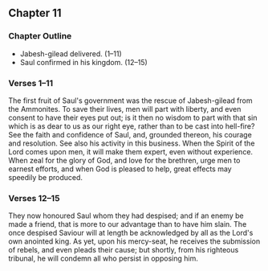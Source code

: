 ## Chapter 11

### Chapter Outline

- Jabesh-gilead delivered. (1–11)
- Saul confirmed in his kingdom. (12–15)

### Verses 1–11

The first fruit of Saul's government was the rescue of Jabesh-gilead from the Ammonites. To save their lives, men will part with liberty, and even consent to have their eyes put out; is it then no wisdom to part with that sin which is as dear to us as our right eye, rather than to be cast into hell-fire? See the faith and confidence of Saul, and, grounded thereon, his courage and resolution. See also his activity in this business. When the Spirit of the Lord comes upon men, it will make them expert, even without experience. When zeal for the glory of God, and love for the brethren, urge men to earnest efforts, and when God is pleased to help, great effects may speedily be produced.

### Verses 12–15

They now honoured Saul whom they had despised; and if an enemy be made a friend, that is more to our advantage than to have him slain. The once despised Saviour will at length be acknowledged by all as the Lord's own anointed king. As yet, upon his mercy-seat, he receives the submission of rebels, and even pleads their cause; but shortly, from his righteous tribunal, he will condemn all who persist in opposing him.

